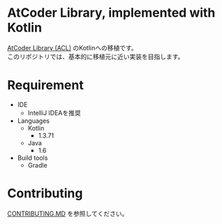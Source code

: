 # AtCoder Library, implemented with Kotlin

[AtCoder Library (ACL)](https://atcoder.jp/posts/517) のKotlinへの移植です。  
このリポジトリでは、基本的に移植元に近い実装を目指します。  

# Requirement

- IDE
    - IntelliJ IDEAを推奨 
- Languages
    - Kotlin
        - 1.3.71
    - Java
        - 1.6
- Build tools
    - Gradle

# Contributing

[CONTRIBUTING.MD](CONTRIBUTING.md) を参照してください。
